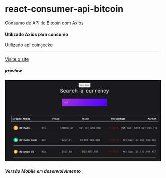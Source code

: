 # react-consumer-api-bitcoin
Consumo de API de Bitcoin com Axios


#### Utilizado Axios para consumo 

Utilizado api [coingecko](https://www.coingecko.com/pt)

____

 
 [Visite o site](https://api-bitcoin.vercel.app/)
 
  <h5>preview</h5>
  <img src="preview.png">
  
  
  
  
  ##### Versão Mobile em desenvolvimento
